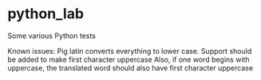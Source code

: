 # python_lab
Some various Python tests

Known issues:
Pig latin converts everything to lower case.
Support should be added to make first character uppercase
Also, if one word begins with uppercase, the translated word should also have first character uppercase
